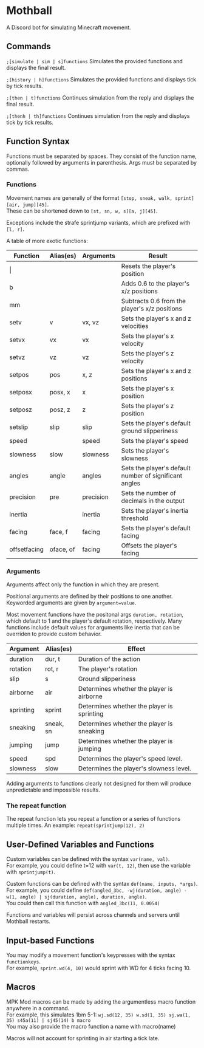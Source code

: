 # Mothball
A Discord bot for simulating Minecraft movement.

## Commands
`;[simulate | sim | s]`​`functions` Simulates the provided functions and displays the final result.

`;[history | h]`​`functions` Simulates the provided functions and displays tick by tick results.

`;[then | t]`​`functions` Continues simulation from the reply and displays the final result.

`;[thenh | th]`​`functions` Continues simulation from the reply and displays tick by tick results.

## Function Syntax
Functions must be separated by spaces. They consist of the function name, optionally followed by arguments in parenthesis. Args must be separated by commas.

### Functions
Movement names are generally of the format `[stop, sneak, walk, sprint]`​`[air, jump]`​`[45]`.  
These can be shortened down to `[st, sn, w, s]`​`[a, j]`​`[45]`.

Exceptions include the strafe sprintjump variants, which are prefixed with `[l, r]`.

A table of more exotic functions:

| Function     | Alias(es) | Arguments | Result                                                 |
|--------------|-----------|-----------|--------------------------------------------------------|
| \|           |           |           | Resets the player's position                           |
| b            |           |           | Adds 0.6 to the player's x/z positions                 |
| mm           |           |           | Subtracts 0.6 from the player's x/z positions          |
| setv         | v         | vx, vz    | Sets the player's x and z velocities                   |
| setvx        | vx        | vx        | Sets the player's x velocity                           |
| setvz        | vz        | vz        | Sets the player's z velocity                           |
| setpos       | pos       | x, z      | Sets the player's x and z positions                    |
| setposx      | posx, x   | x         | Sets the player's x position                           |
| setposz      | posz, z   | z         | Sets the player's z position                           |
| setslip      | slip      | slip      | Sets the player's default ground slipperiness          |
| speed        |           | speed     | Sets the player's speed                                |
| slowness     | slow      | slowness  | Sets the player's slowness                             |
| angles       | angle     | angles    | Sets the player's default number of significant angles |
| precision    | pre       | precision | Sets the number of decimals in the output              |
| inertia      |           | inertia   | Sets the player's inertia threshold                    |
| facing       | face, f   | facing    | Sets the player's default facing                       |
| offsetfacing | oface, of | facing    | Offsets the player's facing                            |

### Arguments
Arguments affect only the function in which they are present.

Positional arguments are defined by their positions to one another. Keyworded arguments are given by `argument`​`=`​`value`.

Most movement functions have the positonal args `duration, rotation`, which default to 1 and the player's default rotation, respectively. Many functions include default values for arguments like inertia that can be overriden to provide custom behavior.

| Argument  | Alias(es) | Effect                                     |
|-----------|-----------|--------------------------------------------|
| duration  | dur, t    | Duration of the action                     |
| rotation  | rot, r    | The player's rotation                      |
| slip      | s         | Ground slipperiness                        |
| airborne  | air       | Determines whether the player is airborne  |
| sprinting | sprint    | Determines whether the player is sprinting |
| sneaking  | sneak, sn | Determines whether the player is sneaking  |
| jumping   | jump      | Determines whether the player is jumping   |
| speed     | spd       | Determines the player's speed level.       |
| slowness  | slow      | Determines the player's slowness level.    |

Adding arguments to functions clearly not designed for them will produce unpredictable and impossible results.

### The repeat function
The repeat function lets you repeat a function or a series of functions multiple times. An example: `repeat(sprintjump(12), 2)`

## User-Defined Variables and Functions

Custom variables can be defined with the syntax `var(name, val)`.  
For example, you could define t=12 with `var(t, 12)`, then use the variable with `sprintjump(t)`.

Custom functions can be defined with the syntax `def(name, inputs, *args)`.  
For example, you could define `def(angled_3bc, -wj(duration, angle) -w(1, angle) | sj(duration, angle), duration, angle)`.  
You could then call this function with `angled_3bc(11, 0.0054)`

Functions and variables will persist across channels and servers until Mothball restarts.

## Input-based Functions

You may modify a movement function's keypresses with the syntax `function`​`keys`.  
For example, `sprint.wd(4, 10)` would sprint with WD for 4 ticks facing 10.

## Macros

MPK Mod macros can be made by adding the argumentless macro function anywhere in a command.  
For example, this simulates 1bm 5-1: `wj.sd(12, 35) w.sd(1, 35) sj.wa(1, 35) s45a(11) | sj45(14) b macro`  
You may also provide the macro function a name with macro(name)

Macros will not account for sprinting in air starting a tick late.
